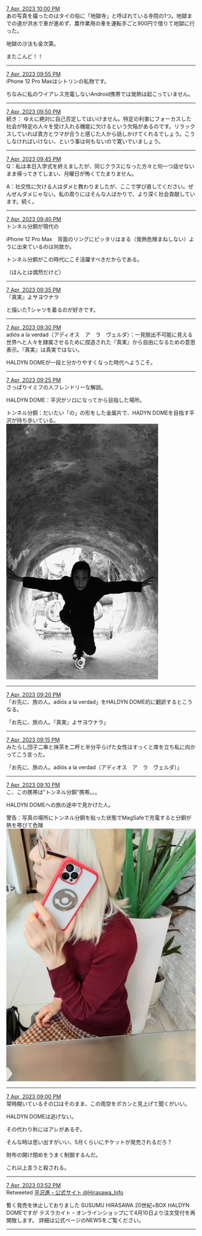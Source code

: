 [7 Apr, 2023 10:00 PM](https://twitter.com/hirasawa/status/1644324146304913409#m)  
あの写真を撮ったのはタイの俗に「地獄寺」と呼ばれている寺院の1つ。地獄までの道が洪水で車が進めず、農作業用の車を運転手ごと900円で借りて地獄に行った。

地獄の沙汰も金次第。

またこんど！！  

---

[7 Apr, 2023 09:55 PM](https://twitter.com/hirasawa/status/1644322883827793920#m)  
iPhone 12 Pro Maxはシトリンの私物です。

ちなみに私のワイアレス充電しないAndroid携帯では発熱は起こっていません。  

---

[7 Apr, 2023 09:50 PM](https://twitter.com/hirasawa/status/1644321625624526853#m)  
続き：
ゆえに絶対に自己否定してはいけません。特定の利害にフォーカスした社会が特定の人々を受け入れる機能に欠けるという欠陥があるのです。リラックスしていれば貴方とウマが合うと感じた人から話しかけてくれるでしょう。こうしなければいけない、という事は何もないので寛いでいましょう。  

---

[7 Apr, 2023 09:45 PM](https://twitter.com/hirasawa/status/1644320367685582849#m)  
Q：私は本日入学式を終えましたが、同じクラスになった方々と何一つ話せないまま帰ってきてしまい、月曜日が怖くてたまりません。

A：社交性に欠ける人はダメと教わりましたが、ここで学び直してください。ぜんぜんダメじゃない。私の周りにはそんな人ばかりで、より深く社会貢献しています。続く。  

---

[7 Apr, 2023 09:40 PM](https://twitter.com/hirasawa/status/1644319108878721027#m)  
トンネル分銅が現代の

iPhone 12 Pro Max　背面のリングにピッタリはまる（発熱危険まねしない）ように出来ているのは何故か。

トンネル分銅がこの時代にこそ活躍すべきだからである。

（ほんとは偶然だけど）  

---

[7 Apr, 2023 09:35 PM](https://twitter.com/hirasawa/status/1644317850813841409#m)  
『真実』よサヨウナラ

と描いたTシャツを着るのが好きです。  

---

[7 Apr, 2023 09:30 PM](https://twitter.com/hirasawa/status/1644316594468790276#m)  
adiós a la verdad（アディオス　ア　ラ　ヴェルダ）：一見脱出不可能に見える世界へと人々を隷属させるために捏造された『真実』から自由になるための意思表示。『真実』は真実ではない。

HALDYN DOMEが一段と分かりやすくなった時代へようこそ。  

---

[7 Apr, 2023 09:25 PM](https://twitter.com/hirasawa/status/1644315334101327875#m)  
さっぱりイミフの人フレンドリーな解説。

HALDYN DOME：平沢がソロになってから目指した場所。

トンネル分銅：だいたい「の」の形をした金属片で、HADYN DOMEを目指す平沢が持ち歩いている。  
![image](images/2023-04-07-7.png)  

---

[7 Apr, 2023 09:20 PM](https://twitter.com/hirasawa/status/1644314075961389063#m)  
「お先に、旅の人。adiós a la verdad」をHALDYN DOME的に翻訳するとこうなる。

「お先に、旅の人。『真実』よサヨウナラ」  

---

[7 Apr, 2023 09:15 PM](https://twitter.com/hirasawa/status/1644312817640538113#m)  
みたらし団子二串と抹茶を二杯と半分平らげた女性はすっくと席を立ち私に向かってこう言った。

「お先に、旅の人。adiós a la verdad（アディオス　ア　ラ　ヴェルダ）」  

---

[7 Apr, 2023 09:10 PM](https://twitter.com/hirasawa/status/1644311559299125254#m)  
こ、この携帯は”トンネル分銅”携帯。。。

HALDYN DOMEへの旅の途中で見かけた人。

警告：写真の場所にトンネル分銅を貼った状態でMagSafeで充電すると分銅が熱を帯びて危険  
![image](images/2023-04-07-10.png)  

---

[7 Apr, 2023 09:00 PM](https://twitter.com/hirasawa/status/1644309053638860802#m)  
常時開いているその口はそのまま、この雨空をポカンと見上げて聞くがいい。

HALDYN DOMEは逃げない。

その代わり秋にはアレがあるぞ。

そんな時は思い出すがいい、5月くらいにチケットが発売されるだろ？

財布の開け閉めをうまく制御するんだ。

これ以上言うと殺される。  

---

[7 Apr, 2023 03:52 PM](https://twitter.com/Hirasawa_Info/status/1644231534562652161#m)  
Retweeted [平沢進・公式サイト @Hirasawa_Info](https://twitter.com/Hirasawa_Info)  

暫く発売を休止しておりました
SUSUMU HIRASAWA 20世紀+BOX HALDYN DOMEですが
テスラカイト・オンラインショップにて4月10日より注文受付を再開致します。
詳細は公式ページのNEWSをご覧ください。  

---

